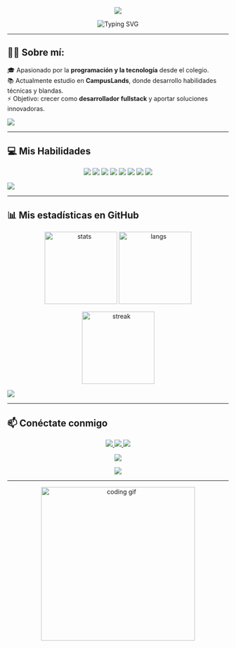 <!-- Banner superior con degradado azul/constelación -->
<p align="center">
  <img src="https://capsule-render.vercel.app/api?type=waving&color=0:1E3A8A,50:2563EB,100:FFFFFF&height=200&section=header&text=Nicolas%20Higuera&fontSize=45&fontColor=E0F2FE&animation=twinkling&fontAlignY=35" />
</p>

<!-- Texto animado estilo constelación -->
<p align="center">
  <img src="https://readme-typing-svg.herokuapp.com?font=Fira+Code&size=26&duration=3000&pause=1000&color=60A5FA&center=true&vCenter=true&width=700&lines=Hola!+Soy+Nicolas+Higuera;Desarrollador+FullStack+en+proceso;Apasionado+por+la+tecnología+💻;Siempre+aprendiendo+y+creciendo!+✨" alt="Typing SVG" />
</p>

---

## 👨‍💻 Sobre mí:

🎓 Apasionado por la **programación y la tecnología** desde el colegio.  
📚 Actualmente estudio en **CampusLands**, donde desarrollo habilidades técnicas y blandas.  
⚡ Objetivo: crecer como **desarrollador fullstack** y aportar soluciones innovadoras.  

<!-- Separador wave -->
<img src="https://capsule-render.vercel.app/api?type=waving&color=0:FFFFFF,50:2563EB,100:1E3A8A&height=120&section=footer"/>

---

## 💻 Mis Habilidades

<p align="center">
  <img src="https://img.shields.io/badge/Python-3670A0?style=for-the-badge&logo=python&logoColor=ffdd54" />
  <img src="https://img.shields.io/badge/JavaScript-323330?style=for-the-badge&logo=javascript&logoColor=F7DF1E" />
  <img src="https://img.shields.io/badge/HTML5-E34F26?style=for-the-badge&logo=html5&logoColor=white" />
  <img src="https://img.shields.io/badge/CSS3-1572B6?style=for-the-badge&logo=css3&logoColor=white" />
  <img src="https://img.shields.io/badge/PHP-777BB4?style=for-the-badge&logo=php&logoColor=white" />
  <img src="https://img.shields.io/badge/MySQL-005C84?style=for-the-badge&logo=mysql&logoColor=white" />
  <img src="https://img.shields.io/badge/PostgreSQL-316192?style=for-the-badge&logo=postgresql&logoColor=white" />
  <img src="https://img.shields.io/badge/Laravel-FF2D20?style=for-the-badge&logo=laravel&logoColor=white" />
</p>

<!-- Separador wave -->
<img src="https://capsule-render.vercel.app/api?type=waving&color=0:1E3A8A,50:2563EB,100:FFFFFF&height=120&section=footer"/>

---

## 📊 Mis estadísticas en GitHub

<p align="center">
  <img src="https://github-readme-stats.vercel.app/api?username=nicolashiguera17&show_icons=true&theme=blueberry" alt="stats" height="165"/>
  <img src="https://github-readme-stats.vercel.app/api/top-langs/?username=nicolashiguera17&layout=compact&theme=blueberry" alt="langs" height="165"/>
</p>

<p align="center">
  <img src="https://github-readme-streak-stats.herokuapp.com/?user=nicolashiguera17&theme=blueberry" alt="streak" height="165"/>
</p>

<!-- Separador wave -->
<img src="https://capsule-render.vercel.app/api?type=waving&color=0:FFFFFF,50:2563EB,100:1E3A8A&height=120&section=footer"/>

---

## 📫 Conéctate conmigo

<p align="center">
  <a href="mailto:nd058234@gmail.com">
    <img src="https://img.shields.io/badge/Gmail-D14836?logo=gmail&logoColor=white&style=for-the-badge" />
  </a>
  <a href="https://instagram.com/nicxh17" target="_blank">
    <img src="https://img.shields.io/badge/Instagram-E4405F?logo=instagram&logoColor=white&style=for-the-badge" />
  </a>
  <a href="https://www.linkedin.com/in/nicolas-diaz-higuera-02127a313/" target="_blank">
    <img src="https://img.shields.io/badge/LinkedIn-0A66C2?logo=linkedin&logoColor=white&style=for-the-badge" />
  </a>
</p>

<!-- Banner de cierre -->
<p align="center">
  <img src="https://capsule-render.vercel.app/api?type=waving&color=0:1E3A8A,50:2563EB,100:FFFFFF&height=150&section=footer"/>
</p>


<!-- Banner de cierre -->
<p align="center">
  <img src="https://capsule-render.vercel.app/api?type=waving&color=0:0f0f0f,50:2c003e,100:0a192f&height=150&section=footer"/>
</p>



---

<p align="center">
  <img src="https://media.giphy.com/media/qgQUggAC3Pfv687qPC/giphy.gif" width="350" alt="coding gif"/>
</p>

